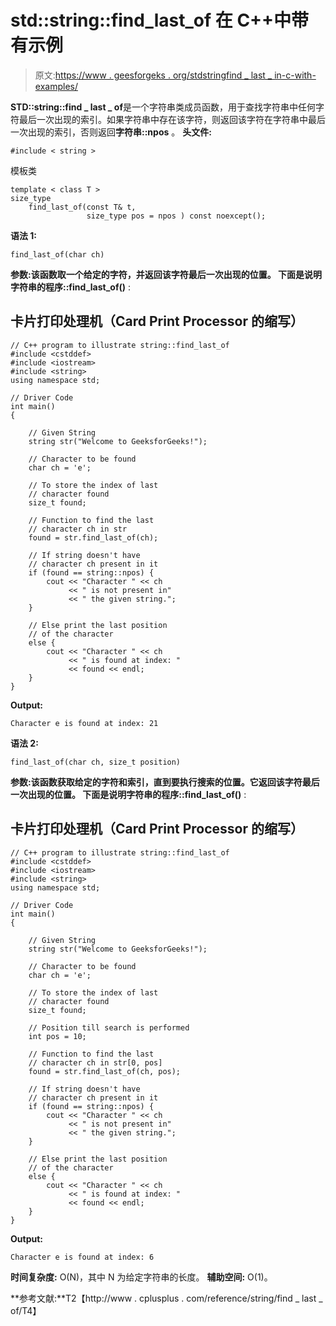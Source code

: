 # std::string::find_last_of 在 C++中带有示例

> 原文:[https://www . geesforgeks . org/stdstringfind _ last _ in-c-with-examples/](https://www.geeksforgeeks.org/stdstringfind_last_of-in-c-with-examples/)

**STD::string::find _ last _ of**是一个字符串类成员函数，用于查找字符串中任何字符最后一次出现的索引。如果字符串中存在该字符，则返回该字符在字符串中最后一次出现的索引，否则返回**字符串::npos** 。
**头文件:**

```
#include < string >
```

模板类

```
template < class T >
size_type
    find_last_of(const T& t, 
                 size_type pos = npos ) const noexcept();
```

**语法 1:**

```
find_last_of(char ch)
```

**参数:**该函数取一个给定的字符，并返回该字符最后一次出现的位置。
下面是说明**字符串的程序::find_last_of()** :

## 卡片打印处理机（Card Print Processor 的缩写）

```
// C++ program to illustrate string::find_last_of
#include <cstddef>
#include <iostream>
#include <string>
using namespace std;

// Driver Code
int main()
{

    // Given String
    string str("Welcome to GeeksforGeeks!");

    // Character to be found
    char ch = 'e';

    // To store the index of last
    // character found
    size_t found;

    // Function to find the last
    // character ch in str
    found = str.find_last_of(ch);

    // If string doesn't have
    // character ch present in it
    if (found == string::npos) {
        cout << "Character " << ch
             << " is not present in"
             << " the given string.";
    }

    // Else print the last position
    // of the character
    else {
        cout << "Character " << ch
             << " is found at index: "
             << found << endl;
    }
}
```

**Output:** 

```
Character e is found at index: 21
```

**语法 2:**

```
find_last_of(char ch, size_t position)
```

**参数:**该函数获取给定的字符和索引，直到要执行搜索的位置。它返回该字符最后一次出现的位置。
下面是说明**字符串的程序::find_last_of()** :

## 卡片打印处理机（Card Print Processor 的缩写）

```
// C++ program to illustrate string::find_last_of
#include <cstddef>
#include <iostream>
#include <string>
using namespace std;

// Driver Code
int main()
{

    // Given String
    string str("Welcome to GeeksforGeeks!");

    // Character to be found
    char ch = 'e';

    // To store the index of last
    // character found
    size_t found;

    // Position till search is performed
    int pos = 10;

    // Function to find the last
    // character ch in str[0, pos]
    found = str.find_last_of(ch, pos);

    // If string doesn't have
    // character ch present in it
    if (found == string::npos) {
        cout << "Character " << ch
             << " is not present in"
             << " the given string.";
    }

    // Else print the last position
    // of the character
    else {
        cout << "Character " << ch
             << " is found at index: "
             << found << endl;
    }
}
```

**Output:** 

```
Character e is found at index: 6
```

**时间复杂度:** O(N)，其中 N 为给定字符串的长度。
**辅助空间:** O(1)。

**参考文献:**T2【http://www . cplusplus . com/reference/string/find _ last _ of/T4】
